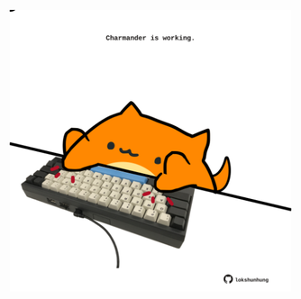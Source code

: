 <!-- built at 07/07/2022, 12:01:10 UTC -->
<p align="center">
  <img width="500" height="500" src="./ReadmeImage.svg">
</p>
